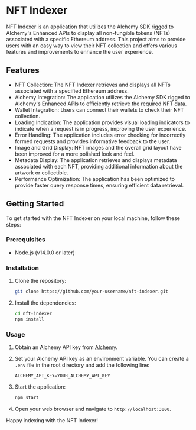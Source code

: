# NFT Indexer

NFT Indexer is an application that utilizes the Alchemy SDK rigged to Alchemy's Enhanced APIs to display all non-fungible tokens (NFTs) associated with a specific Ethereum address. This project aims to provide users with an easy way to view their NFT collection and offers various features and improvements to enhance the user experience.

## Features

- NFT Collection: The NFT Indexer retrieves and displays all NFTs associated with a specified Ethereum address.
- Alchemy Integration: The application utilizes the Alchemy SDK rigged to Alchemy's Enhanced APIs to efficiently retrieve the required NFT data.
- Wallet Integration: Users can connect their wallets to check their NFT collection.
- Loading Indication: The application provides visual loading indicators to indicate when a request is in progress, improving the user experience.
- Error Handling: The application includes error checking for incorrectly formed requests and provides informative feedback to the user.
- Image and Grid Display: NFT images and the overall grid layout have been improved for a more polished look and feel.
- Metadata Display: The application retrieves and displays metadata associated with each NFT, providing additional information about the artwork or collectible.
- Performance Optimization: The application has been optimized to provide faster query response times, ensuring efficient data retrieval.

## Getting Started

To get started with the NFT Indexer on your local machine, follow these steps:

### Prerequisites

- Node.js (v14.0.0 or later)

### Installation

1. Clone the repository:

   ```bash
   git clone https://github.com/your-username/nft-indexer.git
   ```

2. Install the dependencies:

   ```bash
   cd nft-indexer
   npm install
   ```

### Usage

1. Obtain an Alchemy API key from [Alchemy](https://www.alchemy.com/).

2. Set your Alchemy API key as an environment variable. You can create a `.env` file in the root directory and add the following line:

   ```plaintext
   ALCHEMY_API_KEY=YOUR_ALCHEMY_API_KEY
   ```

3. Start the application:

   ```bash
   npm start
   ```

4. Open your web browser and navigate to `http://localhost:3000`.



Happy indexing with the NFT Indexer!
